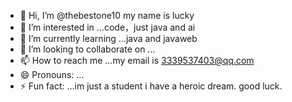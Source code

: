 - 👋 Hi, I’m @thebestone10 my name is lucky
- 👀 I’m interested in ...code，just java and ai
- 🌱 I’m currently learning ...java and javaweb
- 💞️ I’m looking to collaborate on ...
- 📫 How to reach me ...my email is 3339537403@qq.com
- 😄 Pronouns: ...
- ⚡ Fun fact: ...im just a student i have a heroic dream.
good luck.
<!---
thebestone10/thebestone10 is a ✨ special ✨ repository because its `README.md` (this file) appears on your GitHub profile.
You can click the Preview link to take a look at your changes.
--->
